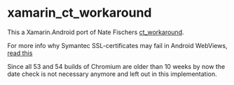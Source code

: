 # xamarin\_ct\_workaround

This a Xamarin.Android port of Nate Fischers [ct_workaround](https://github.com/ntfschr-chromium/ct_workaround/).

For more info why Symantec SSL-certificates may fail in Android WebViews, [read this](https://www.chromium.org/developers/androidwebview/webview-ct-bug)

Since all 53 and 54 builds of Chromium are older than 10 weeks by now the date check is not necessary anymore and left out in this implementation.
